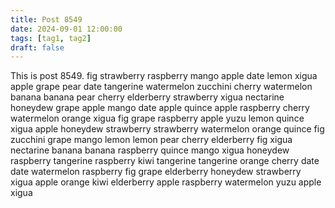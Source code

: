 ```yaml
---
title: Post 8549
date: 2024-09-01 12:00:00
tags: [tag1, tag2]
draft: false
---
```

This is post 8549.
fig
strawberry
raspberry
mango
apple
date
lemon
xigua
apple
grape
pear
date
tangerine
watermelon
zucchini
cherry
watermelon
banana
banana
pear
cherry
elderberry
strawberry
xigua
nectarine
honeydew
grape
apple
mango
date
apple
quince
apple
raspberry
cherry
watermelon
orange
xigua
fig
grape
raspberry
apple
yuzu
lemon
quince
xigua
apple
honeydew
strawberry
strawberry
watermelon
orange
quince
fig
zucchini
grape
mango
lemon
lemon
pear
cherry
elderberry
fig
xigua
nectarine
banana
banana
raspberry
quince
mango
xigua
honeydew
raspberry
tangerine
raspberry
kiwi
tangerine
tangerine
orange
cherry
date
date
watermelon
raspberry
fig
grape
elderberry
honeydew
strawberry
xigua
apple
orange
kiwi
elderberry
apple
raspberry
watermelon
yuzu
apple
xigua
